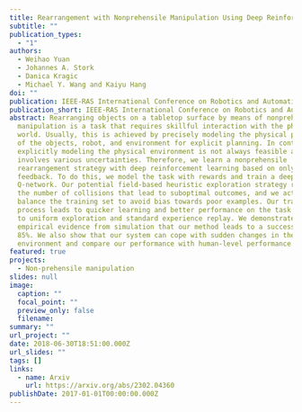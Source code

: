 ```yaml
---
title: Rearrangement with Nonprehensile Manipulation Using Deep Reinforcement Learning
subtitle: ""
publication_types:
  - "1"
authors:
  - Weihao Yuan
  - Johannes A. Stork
  - Danica Kragic
  - Michael Y. Wang and Kaiyu Hang
doi: ""
publication: IEEE-RAS International Conference on Robotics and Automation (ICRA)
publication_short: IEEE-RAS International Conference on Robotics and Automation (ICRA)
abstract: Rearranging objects on a tabletop surface by means of nonprehensile
  manipulation is a task that requires skillful interaction with the physical
  world. Usually, this is achieved by precisely modeling the physical properties
  of the objects, robot, and environment for explicit planning. In contrast,
  explicitly modeling the physical environment is not always feasible and
  involves various uncertainties. Therefore, we learn a nonprehensile
  rearrangement strategy with deep reinforcement learning based on only visual
  feedback. To do this, we model the task with rewards and train a deep
  Q-network. Our potential field-based heuristic exploration strategy reduces
  the number of collisions that lead to suboptimal outcomes, and we actively
  balance the training set to avoid bias towards poor examples. Our training
  process leads to quicker learning and better performance on the task compared
  to uniform exploration and standard experience replay. We demonstrate
  empirical evidence from simulation that our method leads to a success rate of
  85%. We also show that our system can cope with sudden changes in the
  environment and compare our performance with human-level performance.
featured: true
projects:
  - Non-prehensile manipulation
slides: null
image:
  caption: ""
  focal_point: ""
  preview_only: false
  filename: 
summary: ""
url_project: ""
date: 2018-06-30T18:51:00.000Z
url_slides: ""
tags: []
links:
  - name: Arxiv
    url: https://arxiv.org/abs/2302.04360
publishDate: 2017-01-01T00:00:00.000Z
---
```




